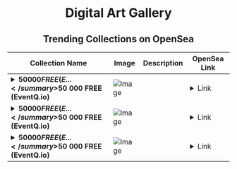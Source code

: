 <div align="center">

# Digital Art Gallery

## Trending Collections on OpenSea

| Collection Name                       | Image                                                                                     | Description                       | OpenSea Link                                                                                          |
|---------------------------------------|-------------------------------------------------------------------------------------------|-----------------------------------|--------------------------------------------------------------------------------------------------------|
| **<details><summary>$50 000 FREE (E...</summary>$50 000 FREE (EventQ.io)</details>** | ![Image](https://i.seadn.io/s/raw/files/88f2d483983646933d9671c91dd81780.jpg?w=500&auto=format?w=200&auto=format) |  | <details><summary>Link</summary>[$50 000 FREE (EventQ.io)](https://opensea.io/collection/50-000-free-eventq-io-332)</details> |
| **<details><summary>$50 000 FREE (E...</summary>$50 000 FREE (EventQ.io)</details>** | ![Image](https://i.seadn.io/s/raw/files/88f2d483983646933d9671c91dd81780.jpg?w=500&auto=format?w=200&auto=format) |  | <details><summary>Link</summary>[$50 000 FREE (EventQ.io)](https://opensea.io/collection/50-000-free-eventq-io-331)</details> |
| **<details><summary>$50 000 FREE (E...</summary>$50 000 FREE (EventQ.io)</details>** | ![Image](https://i.seadn.io/s/raw/files/88f2d483983646933d9671c91dd81780.jpg?w=500&auto=format?w=200&auto=format) |  | <details><summary>Link</summary>[$50 000 FREE (EventQ.io)](https://opensea.io/collection/50-000-free-eventq-io-330)</details> |

</div>
